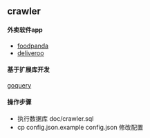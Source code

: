 ## crawler

#### 外卖软件app
* [foodpanda](https://www.foodpanda.hk)
* [deliveroo](https://deliveroo.hk)

#### 基于扩展库开发
[goquery](https://github.com/PuerkitoBio/goquery)

#### 操作步骤
* 执行数据库 doc/crawler.sql
* cp config.json.example config.json 修改配置
